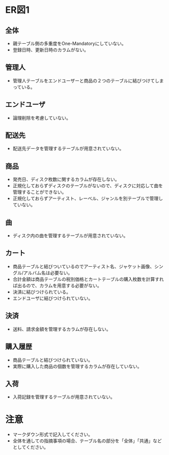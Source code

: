 # ER図1
## 全体
- 親テーブル側の多重度をOne-Mandatoryにしていない。
- 登録日時、更新日時のカラムがない。

## 管理人
- 管理人テーブルをエンドユーザーと商品の２つのテーブルに結びつけてしまっている。

## エンドユーザ
- 論理削除を考慮していない。

## 配送先
- 配送先データを管理するテーブルが用意されていない。

## 商品
- 発売日、ディスク枚数に関するカラムが存在しない。
- 正規化しておらずディスクのテーブルがないので、ディスクに対応して曲を管理することができない。
- 正規化しておらずアーティスト、レーベル、ジャンルを別テーブルで管理していない。

## 曲
- ディスク内の曲を管理するテーブルが用意されていない。

## カート
- 商品テーブルと結びついているのでアーティスト名、ジャケット画像、シングル/アルバム名は必要ない。
- 合計金額は商品テーブルの税別価格とカートテーブルの購入枚数を計算すれば出るので、カラムを用意する必要がない。
- 決済に結びつけられている。
- エンドユーザに結びつけられていない。

## 決済
- 送料、請求金額を管理するカラムが存在しない。

## 購入履歴
- 商品テーブルと結びつけられていない。
- 実際に購入した商品の個数を管理するカラムが存在していない。

## 入荷
- 入荷記録を管理するテーブルが用意されていない。

# 注意
* マークダウン形式で記入してください。
* 全体を通しての指摘事項の場合、テーブル名の部分を「全体」「共通」などとしてください。

